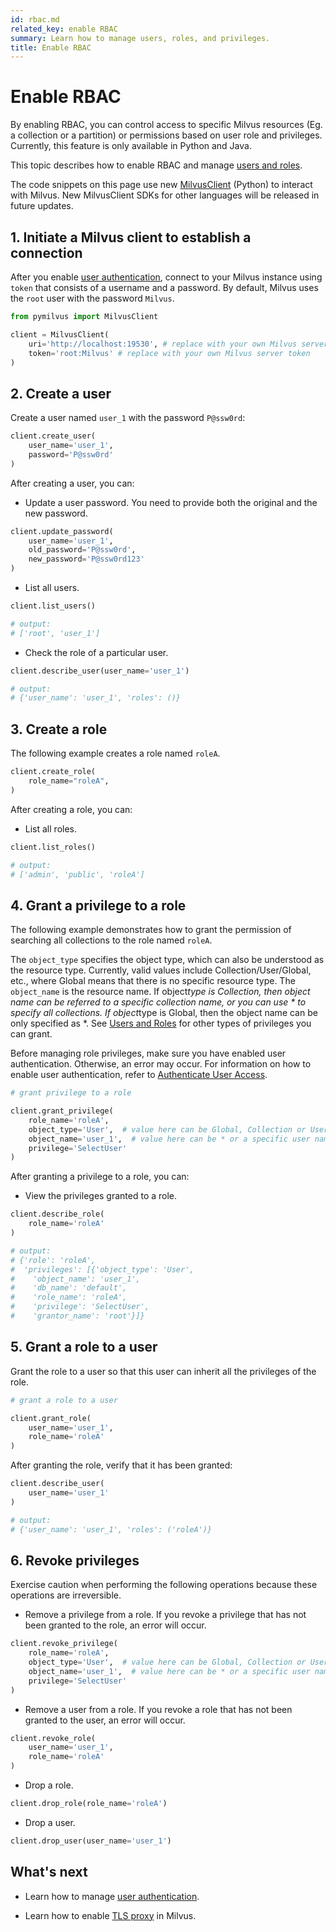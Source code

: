 ```yaml
---
id: rbac.md
related_key: enable RBAC
summary: Learn how to manage users, roles, and privileges.
title: Enable RBAC
---
```


# Enable RBAC

By enabling RBAC, you can control access to specific Milvus resources (Eg. a collection or a partition) or permissions based on user role and privileges. Currently, this feature is only available in Python and Java.

This topic describes how to enable RBAC and manage [users and roles](users_and_roles.md).

<div class="alert note">

The code snippets on this page use new <a href="https://milvus.io/api-reference/pymilvus/v2.4.x/About.md">MilvusClient</a> (Python) to interact with Milvus. New MilvusClient SDKs for other languages will be released in future updates.

</div>

## 1. Initiate a Milvus client to establish a connection

After you enable [user authentication](authenticate.md), connect to your Milvus instance using `token` that consists of a username and a password. By default, Milvus uses the `root` user with the password `Milvus`.

```python
from pymilvus import MilvusClient

client = MilvusClient(
    uri='http://localhost:19530', # replace with your own Milvus server address
    token='root:Milvus' # replace with your own Milvus server token
)
```

## 2. Create a user

Create a user named `user_1` with the password `P@ssw0rd`:

```python
client.create_user(
    user_name='user_1',
    password='P@ssw0rd'
)
```

After creating a user, you can:

- Update a user password. You need to provide both the original and the new password.

```python
client.update_password(
    user_name='user_1',
    old_password='P@ssw0rd',
    new_password='P@ssw0rd123'
)
```

- List all users.

```python
client.list_users()

# output:
# ['root', 'user_1']
```

- Check the role of a particular user.

```python
client.describe_user(user_name='user_1')

# output:
# {'user_name': 'user_1', 'roles': ()}
```

## 3. Create a role

The following example creates a role named `roleA`.

```python
client.create_role(
    role_name="roleA",
)
```

After creating a role, you can:

- List all roles.

```python
client.list_roles()

# output:
# ['admin', 'public', 'roleA']
```

## 4. Grant a privilege to a role

The following example demonstrates how to grant the permission of searching all collections to the role named `roleA`.

The `object_type` specifies the object type, which can also be understood as the resource type. Currently, valid values ​​include Collection/User/Global, etc., where Global means that there is no specific resource type. The `object_name` is the resource name. If object*type is Collection, then object name can be referred to a specific collection name, or you can use * to specify all collections. If object*type is Global, then the object name can be only specified as *. See [Users and Roles](users_and_roles.md) for other types of privileges you can grant.

Before managing role privileges, make sure you have enabled user authentication. Otherwise, an error may occur. For information on how to enable user authentication, refer to [Authenticate User Access](authenticate.md).

```python
# grant privilege to a role

client.grant_privilege(
    role_name='roleA',
    object_type='User',  # value here can be Global, Collection or User, object type also depends on the API defined in privilegeName
    object_name='user_1',  # value here can be * or a specific user name if object type is 'User'
    privilege='SelectUser'
)
```

After granting a privilege to a role, you can:

- View the privileges granted to a role.

```python
client.describe_role(
    role_name='roleA'
)

# output:
# {'role': 'roleA',
#  'privileges': [{'object_type': 'User',
#    'object_name': 'user_1',
#    'db_name': 'default',
#    'role_name': 'roleA',
#    'privilege': 'SelectUser',
#    'grantor_name': 'root'}]}
```

## 5. Grant a role to a user

Grant the role to a user so that this user can inherit all the privileges of the role.

```python
# grant a role to a user

client.grant_role(
    user_name='user_1',
    role_name='roleA'
)
```

After granting the role, verify that it has been granted:

```python
client.describe_user(
    user_name='user_1'
)

# output:
# {'user_name': 'user_1', 'roles': ('roleA')}
```

## 6. Revoke privileges

<div class="alert caution">

Exercise caution when performing the following operations because these operations are irreversible.

</div>

- Remove a privilege from a role. If you revoke a privilege that has not been granted to the role, an error will occur.

```python
client.revoke_privilege(
    role_name='roleA',
    object_type='User',  # value here can be Global, Collection or User, object type also depends on the API defined in privilegeName
    object_name='user_1',  # value here can be * or a specific user name if object type is 'User'
    privilege='SelectUser'
)
```

- Remove a user from a role. If you revoke a role that has not been granted to the user, an error will occur.

```python
client.revoke_role(
    user_name='user_1',
    role_name='roleA'
)
```

- Drop a role.

```python
client.drop_role(role_name='roleA')
```

- Drop a user.

```python
client.drop_user(user_name='user_1')
```

## What's next

- Learn how to manage [user authentication](authenticate.md).

- Learn how to enable [TLS proxy](tls.md) in Milvus.
